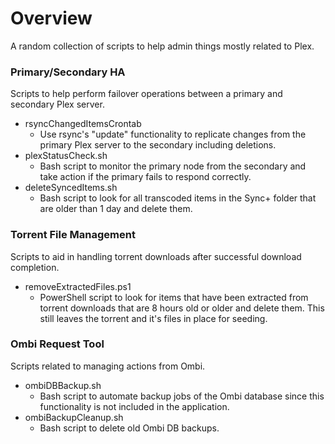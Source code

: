 # Overview
A random collection of scripts to help admin things mostly related to Plex.


### Primary/Secondary HA
Scripts to help perform failover operations between a primary and secondary Plex server.


- rsyncChangedItemsCrontab
  - Use rsync's "update" functionality to replicate changes from the primary Plex server to the secondary including deletions.
- plexStatusCheck.sh
  - Bash script to monitor the primary node from the secondary and take action if the primary fails to respond correctly.
- deleteSyncedItems.sh
  - Bash script to look for all transcoded items in the Sync+ folder that are older than 1 day and delete them.


### Torrent File Management
Scripts to aid in handling torrent downloads after successful download completion.

- removeExtractedFiles.ps1
  - PowerShell script to look for items that have been extracted from torrent downloads that are 8 hours old or older and delete them. This still leaves the torrent and it's files in place for seeding.


### Ombi Request Tool
Scripts related to managing actions from Ombi.

- ombiDBBackup.sh
  - Bash script to automate backup jobs of the Ombi database since this functionality is not included in the application.
- ombiBackupCleanup.sh
  - Bash script to delete old Ombi DB backups.
